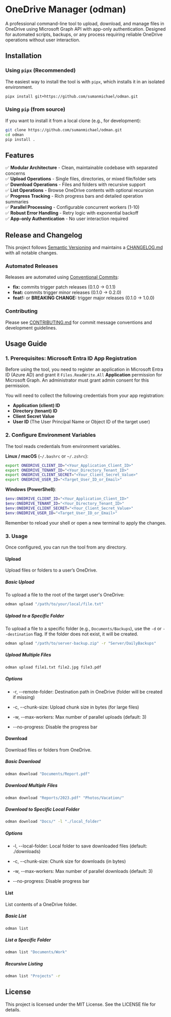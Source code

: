 # OneDrive Manager (odman)

A professional command-line tool to upload, download, and manage files in OneDrive using Microsoft Graph API with app-only authentication. Designed for automated scripts, backups, or any process requiring reliable OneDrive operations without user interaction.

## Installation

### Using `pipx` (Recommended)

The easiest way to install the tool is with `pipx`, which installs it in an isolated environment.

```sh
pipx install git+https://github.com/sumanmichael/odman.git
```

### Using `pip` (from source)

If you want to install it from a local clone (e.g., for development):

```sh
git clone https://github.com/sumanmichael/odman.git
cd odman
pip install .
```

## Features

✅ **Modular Architecture** - Clean, maintainable codebase with separated concerns  
✅ **Upload Operations** - Single files, directories, or mixed file/folder sets  
✅ **Download Operations** - Files and folders with recursive support  
✅ **List Operations** - Browse OneDrive contents with optional recursion  
✅ **Progress Tracking** - Rich progress bars and detailed operation summaries  
✅ **Parallel Processing** - Configurable concurrent workers (1-10)  
✅ **Robust Error Handling** - Retry logic with exponential backoff  
✅ **App-only Authentication** - No user interaction required

## Release and Changelog

This project follows [Semantic Versioning](https://semver.org/) and maintains a [CHANGELOG.md](CHANGELOG.md) with all notable changes.

### Automated Releases

Releases are automated using [Conventional Commits](https://www.conventionalcommits.org/):

- **fix:** commits trigger patch releases (0.1.0 → 0.1.1)
- **feat:** commits trigger minor releases (0.1.0 → 0.2.0)
- **feat!:** or **BREAKING CHANGE:** trigger major releases (0.1.0 → 1.0.0)

### Contributing

Please see [CONTRIBUTING.md](CONTRIBUTING.md) for commit message conventions and development guidelines.

## Usage Guide

### 1. Prerequisites: Microsoft Entra ID App Registration

Before using the tool, you need to register an application in Microsoft Entra ID (Azure AD) and grant it `Files.ReadWrite.All` **Application** permission for Microsoft Graph. An administrator must grant admin consent for this permission.

You will need to collect the following credentials from your app registration:

- **Application (client) ID**
- **Directory (tenant) ID**
- **Client Secret Value**
- **User ID** (The User Principal Name or Object ID of the target user)

### 2. Configure Environment Variables

The tool reads credentials from environment variables.

**Linux / macOS** (`~/.bashrc` or `~/.zshrc`):

```sh
export ONEDRIVE_CLIENT_ID="<Your_Application_Client_ID>"
export ONEDRIVE_TENANT_ID="<Your_Directory_Tenant_ID>"
export ONEDRIVE_CLIENT_SECRET="<Your_Client_Secret_Value>"
export ONEDRIVE_USER_ID="<Target_User_ID_or_Email>"
```

**Windows (PowerShell)**:

```powershell
$env:ONEDRIVE_CLIENT_ID="<Your_Application_Client_ID>"
$env:ONEDRIVE_TENANT_ID="<Your_Directory_Tenant_ID>"
$env:ONEDRIVE_CLIENT_SECRET="<Your_Client_Secret_Value>"
$env:ONEDRIVE_USER_ID="<Target_User_ID_or_Email>"
```

Remember to reload your shell or open a new terminal to apply the changes.

### 3. Usage

Once configured, you can run the tool from any directory.

#### Upload

Upload files or folders to a user’s OneDrive.

##### Basic Upload

To upload a file to the root of the target user's OneDrive:

```sh
odman upload "/path/to/your/local/file.txt"
```

##### Upload to a Specific Folder

To upload a file to a specific folder (e.g., `Documents/Backups`), use the `-d` or `--destination` flag. If the folder does not exist, it will be created.

```sh
odman upload "/path/to/server-backup.zip" -r "Server/DailyBackups"
```

##### Upload Multiple Files

```sh
odman upload file1.txt file2.jpg file3.pdf
```

##### Options

- -r, --remote-folder: Destination path in OneDrive (folder will be created if missing)

- -c, --chunk-size: Upload chunk size in bytes (for large files)

- -w, --max-workers: Max number of parallel uploads (default: 3)

- --no-progress: Disable the progress bar

#### Download

Download files or folders from OneDrive.

##### Basic Download

```sh
odman download "Documents/Report.pdf"
```

##### Download Multiple Files

```sh
odman download "Reports/2023.pdf" "Photos/Vacation/"
```

##### Download to Specific Local Folder

```sh
odman download "Docs/" -l "./local_folder"
```

##### Options

- -l, --local-folder: Local folder to save downloaded files (default: ./downloads)

- -c, --chunk-size: Chunk size for downloads (in bytes)

- -w, --max-workers: Max number of parallel downloads (default: 3)

- --no-progress: Disable progress bar

#### List

List contents of a OneDrive folder.

##### Basic List

```sh
odman list
```

##### List a Specific Folder

```sh
odman list "Documents/Work"
```

##### Recursive Listing

```sh
odman list "Projects" -r
```

## License

This project is licensed under the MIT License. See the LICENSE file for details.
